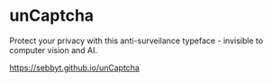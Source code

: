 # unCaptcha
Protect your privacy with this anti-surveilance typeface - invisible to computer vision and AI.

https://sebbyt.github.io/unCaptcha
